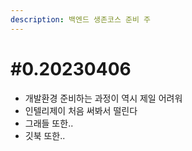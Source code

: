 ```yaml
---
description: 백엔드 생존코스 준비 주
---
```


# #0.20230406

* 개발환경 준비하는 과정이 역시 제일 어려워
* 인텔리제이 처음 써봐서 떨린다
* 그래들 또한..
* 깃북 또한..
